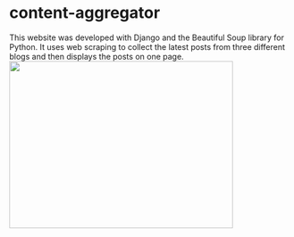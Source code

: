 # content-aggregator
This website was developed with Django and the Beautiful Soup library for Python. It uses web scraping to collect the latest posts from three different blogs and then displays the posts on one page.
<br>
<img src='https://user-images.githubusercontent.com/50201165/113705217-03ea2400-9692-11eb-84b2-f04e8c759209.jpg' width='400' height='300'>
